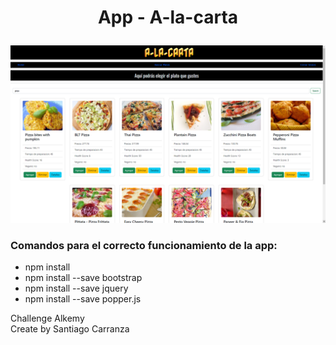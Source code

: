 # <p align ="center">App - A-la-carta</p>
<img src="https://github.com/santiagocarranz-a/Challenge-Alkemy-Frontend-Angular/blob/bf5f148cf52a2e224c94c0ff58219d52e6d8f685/a%20la%20carta%20search.png" alt="" title="Optional title">

### Comandos para el correcto funcionamiento de la app:
- npm install
- npm install --save bootstrap
- npm install --save jquery
- npm install --save popper.js

Challenge Alkemy
<br>
Create by Santiago Carranza 

